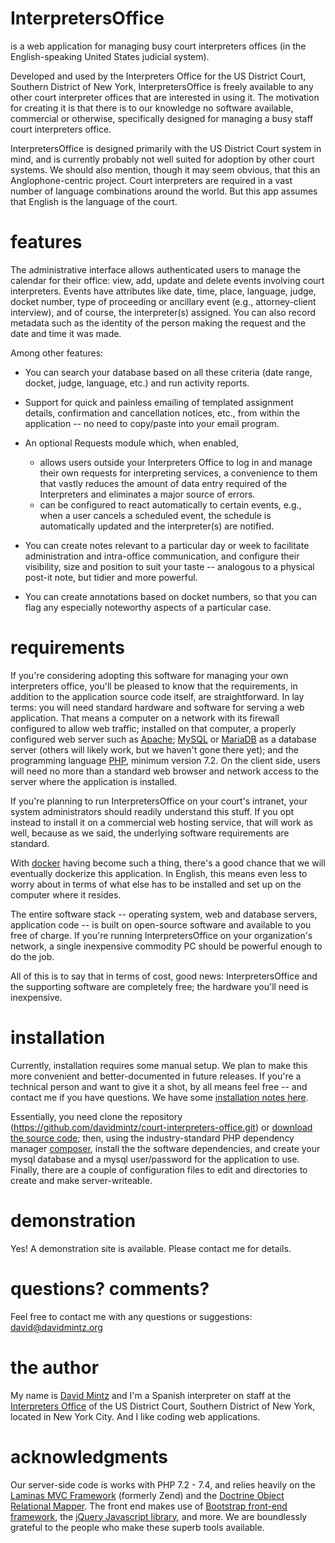 # InterpretersOffice
is a web application for managing busy court interpreters offices (in the English-speaking United States judicial system).

Developed and used by the Interpreters Office for the US District Court, Southern District of New York, InterpretersOffice
is freely available to any other court interpreter offices that are interested in using it. The motivation for creating it 
is that there is to our knowledge no software available, commercial or otherwise, specifically designed for managing a busy staff court interpreters office.

InterpretersOffice is designed primarily with the US District Court system in mind, and is currently probably not well suited for adoption by other court systems. We should also mention, though it may seem obvious, that this an Anglophone-centric project. Court interpreters are required in a vast number of language combinations around the world. But this app assumes that English is the language of the court.

# features

The administrative interface allows authenticated users to manage the calendar for their office: view, add, update and delete events involving court interpreters. Events have attributes like date, time, place, language, judge, docket number, type of proceeding or ancillary event (e.g., attorney-client interview), and of course, the interpreter(s) assigned. You can also record metadata such as the identity of the person making the request and the date and time it was made.

Among other features:

* You can search your database based on all these criteria (date range, docket, judge, language, etc.) and run activity reports.

* Support for quick and painless emailing of templated assignment details, confirmation and cancellation notices, etc., from within the application -- no need to copy/paste into your email program.

* An optional Requests module which, when enabled,

    * allows users outside your Interpreters Office to log in and manage their own requests for interpreting services, a convenience to them that vastly reduces the amount of data entry required of the Interpreters and eliminates a major source of errors.
    * can be configured to react automatically to certain events, e.g., when a user cancels a scheduled event, the schedule is automatically updated and the interpreter(s) are notified.

* You can create notes relevant to a particular day or week to facilitate administration and intra-office communication, and configure their visibility, size and position to suit your taste -- analogous to a physical post-it note, but tidier and more powerful.

* You can create annotations based on docket numbers, so that you can flag any especially noteworthy aspects of a particular case.

# requirements

If you're considering adopting this software for managing your own interpreters office,
you'll be pleased to know that the requirements, in addition to the application source code
itself, are straightforward. In lay terms: you will need standard
hardware and software for serving a web application. That means a computer on a network with its firewall
configured to allow web traffic; installed on that computer, a properly configured web
server such as [Apache](https://httpd.apache.org/); [MySQL](https://www.mysql.com/) or [MariaDB](https://mariadb.org/) as a database server (others will likely work, but we haven't gone there yet); and the programming language
[PHP](http://php.net/), minimum version 7.2. On the client side, users will need no more than a
standard web browser and network access to the server where the application is installed.

If you're planning to run InterpretersOffice on your court's intranet, your system administrators
should readily understand this stuff. If you opt instead to install it on a commercial web hosting
service, that will work as well, because as we said, the underlying software requirements are standard.

With [docker](https://www.docker.com/) having become such a thing, there's a good chance
that we will eventually dockerize this application. In English, this means even less to worry about
in terms of what else has to be installed and set up on the computer where it resides.

The entire software stack -- operating system, web and database servers, application code -- is
built on open-source software and available to you free of charge. If you're running InterpretersOffice
on your organization's network, a single inexpensive commodity PC should be powerful enough to do the job.

All of this is to say that in terms of cost, good news: InterpretersOffice and the supporting software are
completely free; the hardware you'll need is inexpensive.

# installation

Currently, installation requires some manual setup. We plan to make this more convenient and better-documented in future releases. If you're a technical person and want to give it a shot, by all means feel free -- and contact me if you have questions. We have some [installation notes here](https://github.com/davidmintz/court-interpreters-office/blob/master/doc/INSTALLATION.txt).

Essentially, you need clone the repository (https://github.com/davidmintz/court-interpreters-office.git) or [download the source code](https://github.com/davidmintz/court-interpreters-office/releases/latest); then, using the industry-standard PHP dependency manager [composer](https://getcomposer.org), install the the software dependencies, and create your mysql database and a mysql user/password for the application to use. Finally, there are a couple of configuration files to edit and directories to create and make  server-writeable.

# demonstration

Yes! A demonstration site is available. Please contact me for details.

# questions? comments?

Feel free to contact me with any questions or suggestions: [david@davidmintz.org](mailto:david@davidmintz.org)

# the author

My name is [David Mintz](https://davidmintz.org) and I'm a Spanish interpreter on staff at the [Interpreters Office](https://sdnyinterpreters.org/) of the US District Court, Southern District of New York, located in New York City. And I like coding web applications.

# acknowledgments

Our server-side code is works with PHP 7.2 - 7.4, and relies heavily on the  [Laminas MVC Framework](https://docs.laminas.dev/) (formerly Zend) and the [Doctrine Object Relational Mapper](http://www.doctrine-project.org/projects/orm.html). The  front end makes use of [Bootstrap front-end framework](http://getbootstrap.com/), the [jQuery Javascript library](http://jquery.com/), and more. We are boundlessly grateful to the people who make these superb tools available.
